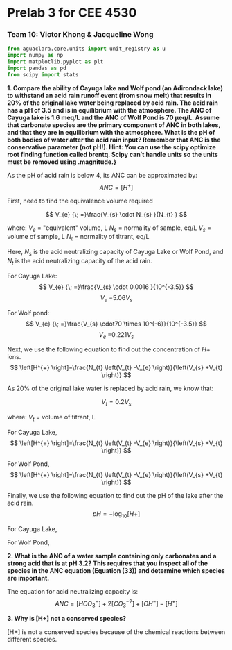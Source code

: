 # Prelab 3 for CEE 4530

### Team 10: Victor Khong & Jacqueline Wong ###

```python
from aguaclara.core.units import unit_registry as u
import numpy as np
import matplotlib.pyplot as plt
import pandas as pd
from scipy import stats
```

<b> 1. Compare the ability of Cayuga lake and Wolf pond (an Adirondack lake) to withstand an acid rain runoff event (from snow melt) that results in 20% of the original lake water being replaced by acid rain. The acid rain has a pH of 3.5 and is in equilibrium with the atmosphere. The ANC of Cayuga lake is 1.6 meq/L and the ANC of Wolf Pond is 70 μeq/L. Assume that carbonate species are the primary component of ANC in both lakes, and that they are in equilibrium with the atmosphere. What is the pH of both bodies of water after the acid rain input? Remember that ANC is the conservative parameter (not pH!). Hint: You can use the scipy optimize root finding function called brentq. Scipy can’t handle units so the units must be removed using .magnitude.}</b>

As the pH of acid rain is below 4, its ANC can be approximated by: $$ANC=[H^+]$$

First, need to find the equivalence volume required

$$ V_{e} {\; =}\frac{V_{s} \cdot N_{s} }{N_{t} } $$

where:
$V_e$ = "equivalent" volume, L
$N_s$ = normality of sample, eq/L
$V_s$ = volume of sample, L
$N_t$ = normality of titrant, eq/L

Here, $N_s$ is the acid neutralizing capacity of Cayuga Lake or Wolf Pond, and $N_t$ is the acid neutralizing capacity of the acid rain.

For Cayuga Lake:
$$ V_{e} {\; =}\frac{V_{s} \cdot 0.0016 }{10^{-3.5}} $$
$$ V_{e} {\; =} 5.06V_{s}$$

For Wolf pond:
$$ V_{e} {\; =}\frac{V_{s} \cdot70 \times 10^{-6}}{10^{-3.5}} $$
$$ V_{e} {\; =} 0.221V_{s}$$

Next, we use the following equation to find out the concentration of $H+$ ions.
$$ \left[H^{+} \right]=\frac{N_{t} \left(V_{t} -V_{e} \right)}{\left(V_{s} +V_{t} \right)} $$

As 20% of the original lake water is replaced by acid rain, we know that:

$$V_t = 0.2 V_s$$

where:
$V_t$ = volume of titrant, L

For Cayuga Lake,
$$ \left[H^{+} \right]=\frac{N_{t} \left(V_{t} -V_{e} \right)}{\left(V_{s} +V_{t} \right)} $$

For Wolf Pond,
$$ \left[H^{+} \right]=\frac{N_{t} \left(V_{t} -V_{e} \right)}{\left(V_{s} +V_{t} \right)} $$

Finally, we use the following equation to find out the pH of the lake after the acid rain.
$$ pH = -\log_{10}{[H+]} $$

For Cayuga Lake,

For Wolf Pond,

<b> 2. What is the ANC of a water sample containing only carbonates and a strong acid that is at pH 3.2? This requires that you inspect all of the species in the ANC equation (Equation (33)) and determine which species are important.</b>

The equation for acid neutralizing capacity is:
$$ ANC = [HCO_3^-]+2[CO_3^{-2} ]+{[OH}^- ] - [H^+] $$

<b> 3. Why is [H+] not a conserved species? </b>

[H+] is not a conserved species because of the chemical reactions between different species.
